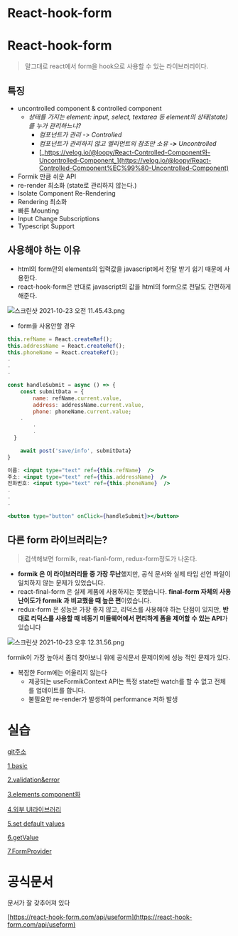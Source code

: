 # React-hook-form

# React-hook-form

> 말그대로 react에서 form을 hook으로 사용할 수 있는 라이브러리이다.

## 특징

- uncontrolled component & controlled component
  - _상태를 가지는 element: input, select, textarea 등 element의 상태(state)를 누가 관리하느냐?_
    - _컴포넌트가 관리 -> Controlled_
    - _컴포넌트가 관리하지 않고 엘리먼트의 참조만 소유 **->** Uncontrolled_
    - [_https://velog.io/@loopy/React-Controlled-Component와-Uncontrolled-Component_](https://velog.io/@loopy/React-Controlled-Component%EC%99%80-Uncontrolled-Component)
- Formik 만큼 쉬운 API
- re-render 최소화 (state로 관리하지 않는다.)
- Isolate Component Re-Rendering
- Rendering 최소화
- 빠른 Mounting
- Input Change Subscriptions
- Typescript Support

## 사용해야 하는 이유

- html의 form안의 elements의 입력값을 javascript에서 전달 받기 쉽기 때문에 사용한다.
- react-hook-form은 반대로 javascript의 값을 html의 form으로 전달도 간편하게 해준다.

![스크린샷 2021-10-23 오전 11.45.43.png](React-hook-form%208b5dc782bc5f4912a0cf3ecf83873c66/%E1%84%89%E1%85%B3%E1%84%8F%E1%85%B3%E1%84%85%E1%85%B5%E1%86%AB%E1%84%89%E1%85%A3%E1%86%BA_2021-10-23_%E1%84%8B%E1%85%A9%E1%84%8C%E1%85%A5%E1%86%AB_11.45.43.png)

- form을 사용안할 경우

```jsx
this.refName = React.createRef();
this.addressName = React.createRef();
this.phoneName = React.createRef();
.
.
.

const handleSubmit = async () => {
	const submitData = {
		name: refName.current.value,
		address: addressName.current.value,
		phone: phoneName.current.value;
    .
		.
		.
  }

	await post('save/info', submitData}
}

이름: <input type="text" ref={this.refName}  />
주소: <input type="text" ref={this.addressName}  />
전화번호: <input type="text" ref={this.phoneName}  />
.
.
.

<button type="button" onClick={handleSubmit}></button>

```

## 다른 form 라이브러리는?

> 검색해보면 formilk, reat-fianl-form, redux-form정도가 나온다.

- **formik 은 이 라이브러리들 중 가장 무난**했지만, 공식 문서와 실제 타입 선언 파일이 일치하지 않는 문제가 있었습니다.
- react-final-form 은 실제 제품에 사용하지는 못했습니다. **final-form 자체의 사용 난이도가 formik 과 비교했을 때 높은 편**이였습니다.
- redux-form 은 성능은 가장 좋지 않고, 리덕스를 사용해야 하는 단점이 있지만, **반대로 리덕스를 사용할 때 비동기 미들웨어에서 편리하게 폼을 제어할 수 있는 API**가 있습니다

![스크린샷 2021-10-23 오후 12.31.56.png](React-hook-form%208b5dc782bc5f4912a0cf3ecf83873c66/%E1%84%89%E1%85%B3%E1%84%8F%E1%85%B3%E1%84%85%E1%85%B5%E1%86%AB%E1%84%89%E1%85%A3%E1%86%BA_2021-10-23_%E1%84%8B%E1%85%A9%E1%84%92%E1%85%AE_12.31.56.png)

formik이 가장 높아서 좀더 찾아보니 위에 공식문서 문제이외에 성능 적인 문제가 있다.

- 복잡한 Form에는 어울리지 않는다
  - 제공되는 useFormikContext API는 특정 state만 watch를 할 수 없고 전체를 업데이트를 합니다.
  - 불필요한 re-render가 발생하여 performance 저하 발생

# 실습

[git주소](https://www.notion.so/557e8ae7af78422c890ca4e792928608)

[1.basic](https://github.com/yangSangHoon/react-hook-form-scaffoling/commit/0eb4e4eda746a9f9f6c3509628c9f75f5002858c)

[2.validation&error](https://github.com/yangSangHoon/react-hook-form-scaffoling/commit/9008eaa8f9b402594dcb9637161965cffca3aa89)

[3.elements component화](https://github.com/yangSangHoon/react-hook-form-scaffoling/commit/71435e6496c45fe113bb8a49f2f1d278902809fe)

[4.외부 UI라이브러리](https://github.com/yangSangHoon/react-hook-form-scaffoling/commit/50577308277f826019c22cfaa80c559f7370da2f)

[5.set default values](https://github.com/yangSangHoon/react-hook-form-scaffoling/commit/16ba02e69dc89686cc89915601ee388d9a9adeb4)

[6.getValue](https://github.com/yangSangHoon/react-hook-form-scaffoling/commit/48f27c5afc0ed75936c1597696936a84c2c0fac0)

[7.FormProvider](https://github.com/yangSangHoon/react-hook-form-scaffoling/commit/15b303dcdd1636c839895e00ec295a1fbfad5c25)

# 공식문서

문서가 잘 갖추어져 있다

[https://react-hook-form.com/api/useform](https://react-hook-form.com/api/useform)
